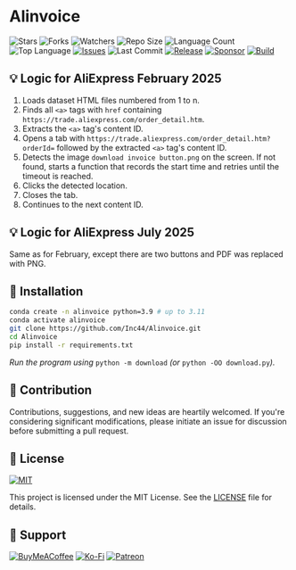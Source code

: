 # Alinvoice

![Stars](https://img.shields.io/github/stars/Inc44/Alinvoice?style=social)
![Forks](https://img.shields.io/github/forks/Inc44/Alinvoice?style=social)
![Watchers](https://img.shields.io/github/watchers/Inc44/Alinvoice?style=social)
![Repo Size](https://img.shields.io/github/repo-size/Inc44/Alinvoice)
![Language Count](https://img.shields.io/github/languages/count/Inc44/Alinvoice)
![Top Language](https://img.shields.io/github/languages/top/Inc44/Alinvoice)
[![Issues](https://img.shields.io/github/issues/Inc44/Alinvoice)](https://github.com/Inc44/Alinvoice/issues?q=is%3Aopen+is%3Aissue)
![Last Commit](https://img.shields.io/github/last-commit/Inc44/Alinvoice?color=red)
[![Release](https://img.shields.io/github/release/Inc44/Alinvoice.svg)](https://github.com/Inc44/Alinvoice/releases)
[![Sponsor](https://img.shields.io/static/v1?label=Sponsor&message=%E2%9D%A4&logo=GitHub&color=%23fe8e86)](https://github.com/sponsors/Inc44)
[![Build](https://github.com/Inc44/Alinvoice/actions/workflows/build.yml/badge.svg)](https://github.com/Inc44/Alinvoice/actions/workflows/build.yml)

## 💡 Logic for AliExpress February 2025

1. Loads dataset HTML files numbered from 1 to n.
2. Finds all `<a>` tags with `href` containing `https://trade.aliexpress.com/order_detail.htm`.
3. Extracts the `<a>` tag's content ID.
4. Opens a tab with `https://trade.aliexpress.com/order_detail.htm?orderId=` followed by the extracted `<a>` tag's content ID.
5. Detects the image `download invoice button.png` on the screen. If not found, starts a function that records the start time and retries until the timeout is reached.
6. Clicks the detected location.
7. Closes the tab.
8. Continues to the next content ID.

## 💡 Logic for AliExpress July 2025

Same as for February, except there are two buttons and PDF was replaced with PNG.

## 🚀 Installation

```bash
conda create -n alinvoice python=3.9 # up to 3.11
conda activate alinvoice
git clone https://github.com/Inc44/Alinvoice.git
cd Alinvoice
pip install -r requirements.txt
```

_Run the program using_ `python -m download` _(or_ `python -OO download.py`_)._

## 🤝 Contribution

Contributions, suggestions, and new ideas are heartily welcomed. If you're considering significant modifications, please initiate an issue for discussion before submitting a pull request.

## 📜 License

[![MIT](https://img.shields.io/badge/License-MIT-lightgrey.svg)](https://opensource.org/licenses/MIT)

This project is licensed under the MIT License. See the [LICENSE](LICENSE) file for details.

## 💖 Support

[![BuyMeACoffee](https://img.shields.io/badge/Buy%20Me%20a%20Coffee-ffdd00?style=for-the-badge&logo=buy-me-a-coffee&logoColor=black)](https://buymeacoffee.com/xamituchido)
[![Ko-Fi](https://img.shields.io/badge/Ko--fi-F16061?style=for-the-badge&logo=ko-fi&logoColor=white)](https://ko-fi.com/inc44)
[![Patreon](https://img.shields.io/badge/Patreon-F96854?style=for-the-badge&logo=patreon&logoColor=white)](https://www.patreon.com/Inc44)